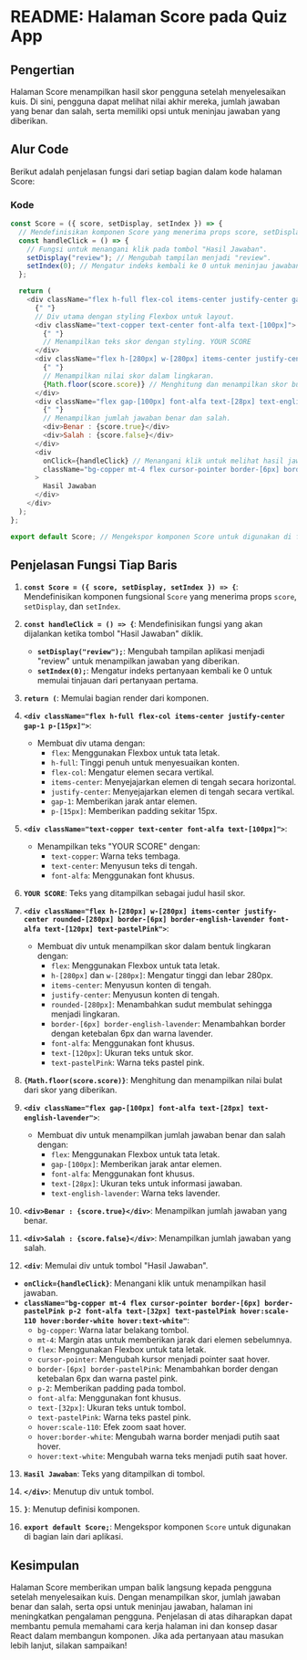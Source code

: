 # README: Halaman Score pada Quiz App

## Pengertian

Halaman Score menampilkan hasil skor pengguna setelah menyelesaikan kuis. Di sini, pengguna dapat melihat nilai akhir mereka, jumlah jawaban yang benar dan salah, serta memiliki opsi untuk meninjau jawaban yang diberikan.

## Alur Code

Berikut adalah penjelasan fungsi dari setiap bagian dalam kode halaman Score:

### Kode

```javascript
const Score = ({ score, setDisplay, setIndex }) => {
  // Mendefinisikan komponen Score yang menerima props score, setDisplay, dan setIndex.
  const handleClick = () => {
    // Fungsi untuk menangani klik pada tombol "Hasil Jawaban".
    setDisplay("review"); // Mengubah tampilan menjadi "review".
    setIndex(0); // Mengatur indeks kembali ke 0 untuk meninjau jawaban dari awal.
  };

  return (
    <div className="flex h-full flex-col items-center justify-center gap-1 p-[15px]">
      {" "}
      // Div utama dengan styling Flexbox untuk layout.
      <div className="text-copper text-center font-alfa text-[100px]">
        {" "}
        // Menampilkan teks skor dengan styling. YOUR SCORE
      </div>
      <div className="flex h-[280px] w-[280px] items-center justify-center rounded-[280px] border-[6px] border-english-lavender font-alfa text-[120px] text-pastelPink">
        {" "}
        // Menampilkan nilai skor dalam lingkaran.
        {Math.floor(score.score)} // Menghitung dan menampilkan skor bulat.
      </div>
      <div className="flex gap-[100px] font-alfa text-[28px] text-english-lavender">
        {" "}
        // Menampilkan jumlah jawaban benar dan salah.
        <div>Benar : {score.true}</div>
        <div>Salah : {score.false}</div>
      </div>
      <div
        onClick={handleClick} // Menangani klik untuk melihat hasil jawaban.
        className="bg-copper mt-4 flex cursor-pointer border-[6px] border-pastelPink p-2 font-alfa text-[32px] text-pastelPink hover:scale-110 hover:border-white hover:text-white"
      >
        Hasil Jawaban
      </div>
    </div>
  );
};

export default Score; // Mengekspor komponen Score untuk digunakan di file lain.
```

## Penjelasan Fungsi Tiap Baris

1. **`const Score = ({ score, setDisplay, setIndex }) => {`**: Mendefinisikan komponen fungsional `Score` yang menerima props `score`, `setDisplay`, dan `setIndex`.

2. **`const handleClick = () => {`**: Mendefinisikan fungsi yang akan dijalankan ketika tombol "Hasil Jawaban" diklik.

   - **`setDisplay("review");`**: Mengubah tampilan aplikasi menjadi "review" untuk menampilkan jawaban yang diberikan.
   - **`setIndex(0);`**: Mengatur indeks pertanyaan kembali ke 0 untuk memulai tinjauan dari pertanyaan pertama.

3. **`return (`**: Memulai bagian render dari komponen.

4. **`<div className="flex h-full flex-col items-center justify-center gap-1 p-[15px]">`**:

   - Membuat div utama dengan:
     - `flex`: Menggunakan Flexbox untuk tata letak.
     - `h-full`: Tinggi penuh untuk menyesuaikan konten.
     - `flex-col`: Mengatur elemen secara vertikal.
     - `items-center`: Menyejajarkan elemen di tengah secara horizontal.
     - `justify-center`: Menyejajarkan elemen di tengah secara vertikal.
     - `gap-1`: Memberikan jarak antar elemen.
     - `p-[15px]`: Memberikan padding sekitar 15px.

5. **`<div className="text-copper text-center font-alfa text-[100px]">`**:

   - Menampilkan teks "YOUR SCORE" dengan:
     - `text-copper`: Warna teks tembaga.
     - `text-center`: Menyusun teks di tengah.
     - `font-alfa`: Menggunakan font khusus.

6. **`YOUR SCORE`**: Teks yang ditampilkan sebagai judul hasil skor.

7. **`<div className="flex h-[280px] w-[280px] items-center justify-center rounded-[280px] border-[6px] border-english-lavender font-alfa text-[120px] text-pastelPink">`**:

   - Membuat div untuk menampilkan skor dalam bentuk lingkaran dengan:
     - `flex`: Menggunakan Flexbox untuk tata letak.
     - `h-[280px]` dan `w-[280px]`: Mengatur tinggi dan lebar 280px.
     - `items-center`: Menyusun konten di tengah.
     - `justify-center`: Menyusun konten di tengah.
     - `rounded-[280px]`: Menambahkan sudut membulat sehingga menjadi lingkaran.
     - `border-[6px] border-english-lavender`: Menambahkan border dengan ketebalan 6px dan warna lavender.
     - `font-alfa`: Menggunakan font khusus.
     - `text-[120px]`: Ukuran teks untuk skor.
     - `text-pastelPink`: Warna teks pastel pink.

8. **`{Math.floor(score.score)}`**: Menghitung dan menampilkan nilai bulat dari skor yang diberikan.

9. **`<div className="flex gap-[100px] font-alfa text-[28px] text-english-lavender">`**:

   - Membuat div untuk menampilkan jumlah jawaban benar dan salah dengan:
     - `flex`: Menggunakan Flexbox untuk tata letak.
     - `gap-[100px]`: Memberikan jarak antar elemen.
     - `font-alfa`: Menggunakan font khusus.
     - `text-[28px]`: Ukuran teks untuk informasi jawaban.
     - `text-english-lavender`: Warna teks lavender.

10. **`<div>Benar : {score.true}</div>`**: Menampilkan jumlah jawaban yang benar.

11. **`<div>Salah : {score.false}</div>`**: Menampilkan jumlah jawaban yang salah.

12. **`<div`**: Memulai div untuk tombol "Hasil Jawaban".

- **`onClick={handleClick}`**: Menangani klik untuk menampilkan hasil jawaban.
- **`className="bg-copper mt-4 flex cursor-pointer border-[6px] border-pastelPink p-2 font-alfa text-[32px] text-pastelPink hover:scale-110 hover:border-white hover:text-white"`**:
  - `bg-copper`: Warna latar belakang tombol.
  - `mt-4`: Margin atas untuk memberikan jarak dari elemen sebelumnya.
  - `flex`: Menggunakan Flexbox untuk tata letak.
  - `cursor-pointer`: Mengubah kursor menjadi pointer saat hover.
  - `border-[6px] border-pastelPink`: Menambahkan border dengan ketebalan 6px dan warna pastel pink.
  - `p-2`: Memberikan padding pada tombol.
  - `font-alfa`: Menggunakan font khusus.
  - `text-[32px]`: Ukuran teks untuk tombol.
  - `text-pastelPink`: Warna teks pastel pink.
  - `hover:scale-110`: Efek zoom saat hover.
  - `hover:border-white`: Mengubah warna border menjadi putih saat hover.
  - `hover:text-white`: Mengubah warna teks menjadi putih saat hover.

13. **`Hasil Jawaban`**: Teks yang ditampilkan di tombol.

14. **`</div>`**: Menutup div untuk tombol.

15. **`}`**: Menutup definisi komponen.

16. **`export default Score;`**: Mengekspor komponen `Score` untuk digunakan di bagian lain dari aplikasi.

## Kesimpulan

Halaman Score memberikan umpan balik langsung kepada pengguna setelah menyelesaikan kuis. Dengan menampilkan skor, jumlah jawaban benar dan salah, serta opsi untuk meninjau jawaban, halaman ini meningkatkan pengalaman pengguna. Penjelasan di atas diharapkan dapat membantu pemula memahami cara kerja halaman ini dan konsep dasar React dalam membangun komponen. Jika ada pertanyaan atau masukan lebih lanjut, silakan sampaikan!
